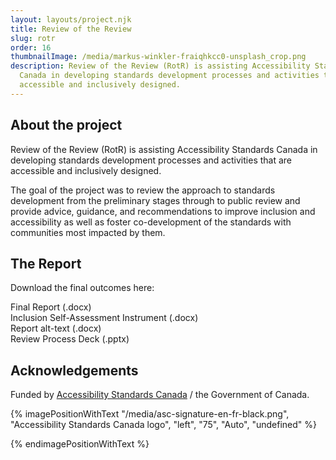 ```yaml
---
layout: layouts/project.njk
title: Review of the Review
slug: rotr
order: 16
thumbnailImage: /media/markus-winkler-fraiqhkcc0-unsplash_crop.png
description: Review of the Review (RotR) is assisting Accessibility Standards
  Canada in developing standards development processes and activities that are
  accessible and inclusively designed.
---
```

## About the project

Review of the Review (RotR) is assisting Accessibility Standards Canada in developing standards development processes and activities that are accessible and inclusively designed. 

The goal of the project was to review the approach to standards development from the preliminary stages through to public review and provide advice, guidance, and recommendations to improve inclusion and accessibility as well as foster co-development of the standards with communities most impacted by them. 

## The Report

Download the final outcomes here:

Final Report (.docx)\
Inclusion Self-Assessment Instrument (.docx)\
Report alt-text (.docx)\
Review Process Deck (.pptx)

## Acknowledgements

Funded by [Accessibility Standards Canada](https://accessible.canada.ca/) / the Government of Canada.

{% imagePositionWithText "/media/asc-signature-en-fr-black.png", "Accessibility Standards Canada logo", "left", "75", "Auto", "undefined" %}







{% endimagePositionWithText %}
